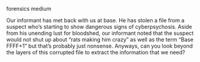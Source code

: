 forensics medium

Our informant has met back with us at base. He has stolen a file from a suspect who’s starting to show dangerous signs of cyberpsychosis. Aside from his unending lust for bloodshed, our informant noted that the suspect would not shut up about “rats making him crazy” as well as the term “Base FFFF+1” but that’s probably just nonsense. Anyways, can you look beyond the layers of this corrupted file to extract the information that we need?
